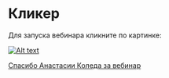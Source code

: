 # Кликер
Для запуска вебинара кликните по картинке:

[![Alt text](https://img.youtube.com/vi/7Z0mvB6X5f8/0.jpg)](https://www.youtube.com/watch?v=7Z0mvB6X5f8)

[Спасибо Анастасии Коледа за вебинар](https://www.youtube.com/channel/UCSBeL28cCqIyHFxmCTK1Ejw)

